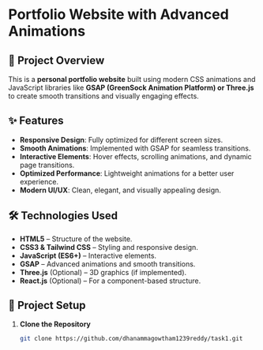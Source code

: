 # Portfolio Website with Advanced Animations

## 🚀 Project Overview
This is a **personal portfolio website** built using modern CSS animations and JavaScript libraries like **GSAP (GreenSock Animation Platform) or Three.js** to create smooth transitions and visually engaging effects.

## ✨ Features
- **Responsive Design**: Fully optimized for different screen sizes.
- **Smooth Animations**: Implemented with GSAP for seamless transitions.
- **Interactive Elements**: Hover effects, scrolling animations, and dynamic page transitions.
- **Optimized Performance**: Lightweight animations for a better user experience.
- **Modern UI/UX**: Clean, elegant, and visually appealing design.

## 🛠️ Technologies Used
- **HTML5** – Structure of the website.
- **CSS3 & Tailwind CSS** – Styling and responsive design.
- **JavaScript (ES6+)** – Interactive elements.
- **GSAP** – Advanced animations and smooth transitions.
- **Three.js** (Optional) – 3D graphics (if implemented).
- **React.js** (Optional) – For a component-based structure.

## 📂 Project Setup
1. **Clone the Repository**
   ```sh
   git clone https://github.com/dhanammagowtham1239reddy/task1.git
